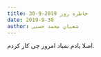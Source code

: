 ```yaml
---
title: خاطره روز 2019-9-30
date: 2019-9-30
author: شعبان محمد حسنی
---
```


اصلا یادم نمیاد امروز چی کار کردم.